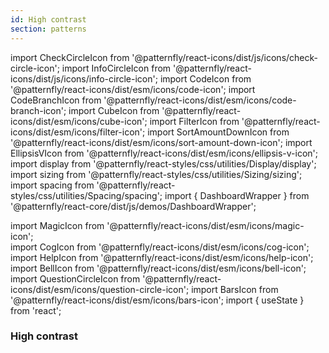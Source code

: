 ```yaml
---
id: High contrast
section: patterns
---
```


import CheckCircleIcon from '@patternfly/react-icons/dist/js/icons/check-circle-icon';
import InfoCircleIcon from '@patternfly/react-icons/dist/js/icons/info-circle-icon';
import CodeIcon from '@patternfly/react-icons/dist/esm/icons/code-icon';
import CodeBranchIcon from '@patternfly/react-icons/dist/esm/icons/code-branch-icon';
import CubeIcon from '@patternfly/react-icons/dist/esm/icons/cube-icon';
import FilterIcon from '@patternfly/react-icons/dist/esm/icons/filter-icon';
import SortAmountDownIcon from '@patternfly/react-icons/dist/esm/icons/sort-amount-down-icon';
import EllipsisVIcon from '@patternfly/react-icons/dist/esm/icons/ellipsis-v-icon';
import display from '@patternfly/react-styles/css/utilities/Display/display';
import sizing from '@patternfly/react-styles/css/utilities/Sizing/sizing';
import spacing from '@patternfly/react-styles/css/utilities/Spacing/spacing';
import { DashboardWrapper } from '@patternfly/react-core/dist/js/demos/DashboardWrapper';

import MagicIcon from '@patternfly/react-icons/dist/esm/icons/magic-icon';  
import CogIcon from '@patternfly/react-icons/dist/esm/icons/cog-icon';
import HelpIcon from '@patternfly/react-icons/dist/esm/icons/help-icon';
import BellIcon from '@patternfly/react-icons/dist/esm/icons/bell-icon';
import QuestionCircleIcon from '@patternfly/react-icons/dist/esm/icons/question-circle-icon';
import BarsIcon from '@patternfly/react-icons/dist/esm/icons/bars-icon';
import { useState } from 'react';

### High contrast

```js file='./examples/HighContrast/HighContrast.tsx' isFullscreen

```
